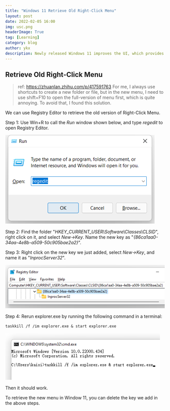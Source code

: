 ```yaml
---
title: "Windows 11 Retrieve Old Right-Click Menu"
layout: post
date: 2022-02-05 16:00
img: usc.png
headerImage: True
tag: [Learning]
category: blog
author: ykx
description: Newly released Windows 11 improves the UI, which provides a better user experience. However, some changes may be inconvenient, for example, the layout of Right-Click Menu. I did a little modification to personalize some settings.
---
```


## Retrieve Old Right-Click Menu

> ref: https://zhuanlan.zhihu.com/p/417591763
> For me, I always use shortcuts to create a new folder or file, but in the new menu, I need to use shift+F10 to open the full-version of menu first, which is quite annoying. To avoid that, I found this solution.

We can use Registry Editor to retrieve the old version of Right-Click Menu.

Step 1: Use Win+R to call the *Run* window shown below, and type *regedit* to open Registry Editor.

<img src="https://github.com/SceneryInMirror/SceneryInMirror.github.io/blob/master/assets/images/windows11_old_right_click_menu/image-20220205161803504.png?raw=true" alt="step1" />

Step 2: Find the folder "*HKEY_CURRENT_USER\Software\Classes\CLSID*", right click on it, and select *New->Key*. Name the new key as "*{86ca1aa0-34aa-4e8b-a509-50c905bae2a2}*".

Step 3: Right click on the new key we just added, select *New->Key*, and name it as "*InprocServer32*".

<img src="https://github.com/SceneryInMirror/SceneryInMirror.github.io/blob/master/assets/images/windows11_old_right_click_menu/image-20220205162415580.png?raw=true" alt="step3" />

Step 4: Rerun explorer.exe by running the following command in a terminal:

~~~
taskkill /f /im explorer.exe & start explorer.exe
~~~

<img src="https://github.com/SceneryInMirror/SceneryInMirror.github.io/blob/master/assets/images/windows11_old_right_click_menu/image-20220205162626763.png?raw=true" alt="step4" />

Then it should work.

To retrieve the new menu in Window 11, you can delete the key we add in the above steps.



